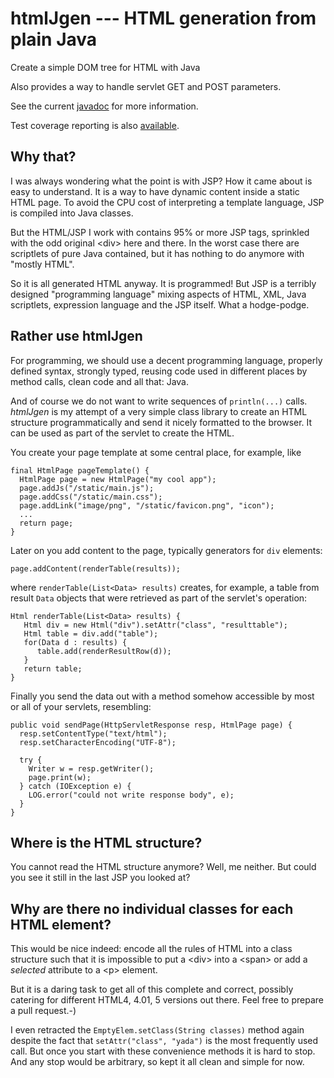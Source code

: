 htmlJgen --- HTML generation from plain Java
================================================

Create a simple DOM tree for HTML with Java

Also provides a way to handle servlet GET and POST parameters.

See the current <a href="http://haraldki.github.io/htmlJgen/htmlJgen-javadoc/">javadoc</a> for more information.

Test coverage reporting is also <a href="http://haraldki.github.io/htmlJgen/coverage-report/">available</a>.

## Why that?

I was always wondering what the point is with JSP? How it came about
is easy to understand. It is a way to have dynamic content inside
a static HTML page. To avoid the CPU cost of interpreting a
template language, JSP is compiled into Java classes.

But the HTML/JSP I work with contains 95% or more JSP tags, sprinkled with the
odd original &lt;div> here and there. In the worst case there are
scriptlets of pure Java contained, but it has nothing to do anymore
with "mostly HTML".

So it is all generated HTML anyway. It is programmed! But JSP is a
terribly designed "programming language" mixing aspects of HTML, XML,
Java scriptlets, expression language and the JSP itself. What a
hodge-podge.

## Rather use htmlJgen

For programming, we should use a decent programming language, properly
defined syntax, strongly typed, reusing code used in different places
by method calls, clean code and all that: Java. 

And of course we do not want to write sequences of `println(...)`
calls. *htmlJgen* is my attempt of a very simple class library to
create an HTML structure programmatically and send it nicely formatted
to the browser. It can be used as part of the servlet to create the
HTML.

You create your page template at some central place, for example, like


    final HtmlPage pageTemplate() {
      HtmlPage page = new HtmlPage("my cool app");
      page.addJs("/static/main.js");
      page.addCss("/static/main.css");
      page.addLink("image/png", "/static/favicon.png", "icon");
      ...
      return page;
    }

Later on you add content to the page, typically generators for `div`
elements:

    page.addContent(renderTable(results));

where `renderTable(List<Data> results)` creates, for example, a
table from result `Data` objects that were retrieved as part of the
servlet's operation:

    Html renderTable(List<Data> results) {
       Html div = new Html("div").setAttr("class", "resulttable");
       Html table = div.add("table");
       for(Data d : results) {
          table.add(renderResultRow(d));
       }
       return table;
    }

Finally you send the data out with a method somehow accessible by most
or all of your servlets, resembling:

    public void sendPage(HttpServletResponse resp, HtmlPage page) {    
      resp.setContentType("text/html");    
      resp.setCharacterEncoding("UTF-8");
    
      try {
        Writer w = resp.getWriter();
        page.print(w);
      } catch (IOException e) {
        LOG.error("could not write response body", e);
      }
    }

## Where is the HTML structure?

You cannot read the HTML structure anymore? Well, me neither. But
could you see it still in the last JSP you looked at? 


## Why are there no individual classes for each HTML element?

This would be nice indeed: encode all the rules of HTML into a class
structure such that it is impossible to put a &lt;div> into a
&lt;span> or add a *selected* attribute to a &lt;p> element.

But it is a daring task to get all of this complete and correct,
possibly catering for different HTML4, 4.01, 5 versions out
there. Feel free to prepare a pull request.-)

I even retracted the `EmptyElem.setClass(String classes)` method again
despite the fact that `setAttr("class", "yada")` is the
most frequently used call. But once you start with these convenience
methods it is hard to stop. And any stop would be arbitrary, so kept it
all clean and simple for now.



